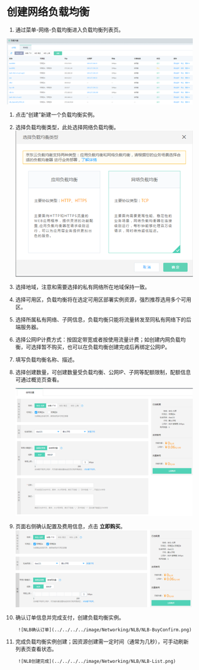 # 创建网络负载均衡

1. 通过菜单-网络-负载均衡进入负载均衡列表页。

 ![NLB列表页](../../../../image/Networking/NLB/NLB-List.png)

1. 点击“创建”新建一个负载均衡实例。

1. 选择负载均衡类型，此处选择网络负载均衡。
  ![NLB列表页](../../../../image/Networking/NLB/NLB-ChooseLB.png)

1. 选择地域，注意和需要选择的私有网络所在地域保持一致。

1. 选择可用区，负载均衡将在选定可用区部署实例资源，强烈推荐选用多个可用区。

1. 选择所属私有网络、子网信息，负载均衡只能将流量转发至同私有网络下的后端服务器。

1. 选择公网IP计费方式：按固定带宽或者按使用流量计费；如创建内网负载均衡，可选择暂不购买，也可以在负载均衡创建完成后再绑定公网IP。

1. 填写负载均衡名称、描述。

1. 选择创建数量，可创建数量受负载均衡、公网IP、子网等配额限制，配额信息可通过概览页查看。

   ![NLB创建设置](../../../../image/Networking/NLB/NLB-InstanceCreate.png)
1. 页面右侧确认配置及费用信息，点击 **立即购买**。
   ![NLB购买](../../../../image/Networking/NLB/NLB-BuyInfo.png)

1. 确认订单信息并完成支付，创建负载均衡实例。

		![NLB确认订单](../../../../image/Networking/NLB/NLB-BuyConfirm.png)

1. 完成负载均衡实例创建；因资源创建需一定时间（通常为几秒），可手动刷新列表页查看状态。

		![NLB创建完成](../../../../image/Networking/NLB/NLB-List.png)
